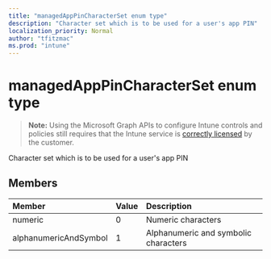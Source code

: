 ```yaml
---
title: "managedAppPinCharacterSet enum type"
description: "Character set which is to be used for a user's app PIN"
localization_priority: Normal
author: "tfitzmac"
ms.prod: "intune"
---
```


# managedAppPinCharacterSet enum type

> **Note:** Using the Microsoft Graph APIs to configure Intune controls and policies still requires that the Intune service is [correctly licensed](https://go.microsoft.com/fwlink/?linkid=839381) by the customer.

Character set which is to be used for a user's app PIN
## Members
|Member|Value|Description|
|:---|:---|:---|
|numeric|0|Numeric characters|
|alphanumericAndSymbol|1|Alphanumeric and symbolic characters|



